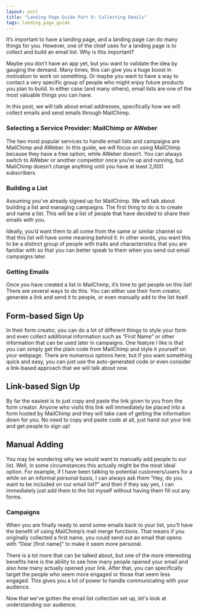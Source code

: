 ```yaml
---
layout: post
title: "Landing Page Guide Part 6: Collecting Emails"
tags: landing_page_guide
---
```


It’s important to have a landing page, and a landing page can do many things for you. However, one of the chief uses for a landing page is to collect and build an email list. Why is this important?

Maybe you don’t have an app yet, but you want to validate the idea by gauging the demand. Many times, this can give you a huge boost in motivation to work on something. Or maybe you want to have a way to contact a very specific group of people who might enjoy future products you plan to build. In either case (and many others), email lists are one of the most valuable things you can have.

In this post, we will talk about email addresses, specifically how we will collect emails and send emails through MailChimp.

### Selecting a Service Provider: MailChimp or AWeber

The two most popular services to handle email lists and campaigns are MailChimp and AWeber. In this guide, we will focus on using MailChimp because they have a free option, while AWeber doesn’t. You can always switch to AWeber or another competitor once you’re up and running, but MailChimp doesn’t charge anything until you have at least 2,000 subscribers.

### Building a List

Assuming you’ve already signed up for MailChimp. We will talk about building a list and managing campaigns. The first thing to do is to create and name a list. This will be a list of people that have decided to share their emails with you.

Ideally, you’d want them to all come from the same or similar channel so that this list will have some meaning behind it. In other words, you want this to be a distinct group of people with traits and characteristics that you are familiar with so that you can better speak to them when you send out email campaigns later.

### Getting Emails

Once you have created a list in MailChimp, it’s time to get people on this list! There are several ways to do this. You can either use their form creator, generate a link and send it to people, or even manually add to the list itself.

## Form-based Sign Up

In their form creator, you can do a lot of different things to style your form and even collect additional information such as “First Name” or other information that can be used later in campaigns. One feature I like is that you can simply get the plain code from MailChimp and style it yourself on your webpage. There are numerous options here, but if you want something quick and easy, you can just use the auto-generated code or even consider a link-based approach that we will talk about now.

## Link-based Sign Up

By far the easiest is to just copy and paste the link given to you from the form creator. Anyone who visits this link will immediately be placed into a form hosted by MailChimp and they will take care of getting the information down for you. No need to copy and paste code at all, just hand out your link and get people to sign up!

## Manual Adding

You may be wondering why we would want to manually add people to our list. Well, in some circumstances this actually might be the most ideal option. For example, if I have been talking to potential customers/users for a while on an informal personal basis, I can always ask them “Hey, do you want to be included on our email list?” and then if they say yes, I can immediately just add them to the list myself without having them fill out any forms.

### Campaigns

When you are finally ready to send some emails back to your list, you’ll have the benefit of using MailChimp’s mail merge functions. That means if you originally collected a first name, you could send out an email that opens with “Dear [first name]” to make it seem more personal.

There is a lot more that can be talked about, but one of the more interesting benefits here is the ability to see how many people opened your email and also how many actually opened your link. After that, you can specifically target the people who seem more engaged or those that seem less engaged. This gives you a lot of power to handle communicating with your audience.

Now that we've gotten the email list collection set up, let's look at understanding our audience.
